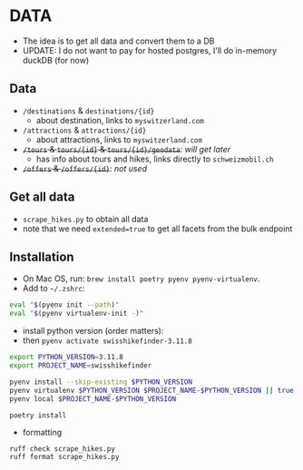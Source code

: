 # DATA

- The idea is to get all data and convert them to a DB
- UPDATE: I do not want to pay for hosted postgres, I'll do in-memory duckDB (for now)

## Data

- `/destinations` & `destinations/{id}`
  - about destination, links to `myswitzerland.com`
- `/attractions` & `attractions/{id}`
  - about attractions, links to `myswitzerland.com`
- ~~`/tours` & `tours/{id}` & `tours/{id}/geodata`~~: _will get later_
  - has info about tours and hikes, links directly to `schweizmobil.ch`
- ~~`/offers` & `/offers/{id}`~~: _not used_

## Get all data

- `scrape_hikes.py` to obtain all data
- note that we need `extended=true` to get all facets from the bulk endpoint

## Installation

- On Mac OS, run: `brew install poetry pyenv pyenv-virtualenv`.
- Add to `~/.zshrc`:

```bash
eval "$(pyenv init --path)"
eval "$(pyenv virtualenv-init -)"
```

- install python version (order matters):
- then `pyenv activate swisshikefinder-3.11.8`

```bash
export PYTHON_VERSION=3.11.8
export PROJECT_NAME=swisshikefinder

pyenv install --skip-existing $PYTHON_VERSION
pyenv virtualenv $PYTHON_VERSION $PROJECT_NAME-$PYTHON_VERSION || true
pyenv local $PROJECT_NAME-$PYTHON_VERSION

poetry install
```

- formatting

```shell
ruff check scrape_hikes.py
ruff format scrape_hikes.py
```
